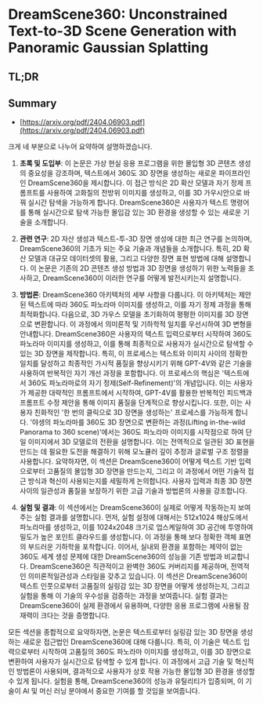 # DreamScene360: Unconstrained Text-to-3D Scene Generation with Panoramic Gaussian Splatting
## TL;DR
## Summary
- [https://arxiv.org/pdf/2404.06903.pdf](https://arxiv.org/pdf/2404.06903.pdf)

크게 네 부분으로 나누어 요약하여 설명하겠습니다.

1. **초록 및 도입부**: 이 논문은 가상 현실 응용 프로그램을 위한 몰입형 3D 콘텐츠 생성의 중요성을 강조하며, 텍스트에서 360도 3D 장면을 생성하는 새로운 파이프라인인 DreamScene360을 제시합니다. 이 접근 방식은 2D 확산 모델과 자기 정제 프롬프트를 사용하여 고화질의 전방위 이미지를 생성하고, 이를 3D 가우시안으로 바꿔 실시간 탐색을 가능하게 합니다. DreamScene360은 사용자가 텍스트 명령어를 통해 실시간으로 탐색 가능한 몰입감 있는 3D 환경을 생성할 수 있는 새로운 기술을 소개합니다.

2. **관련 연구**: 2D 자산 생성과 텍스트-투-3D 장면 생성에 대한 최근 연구를 논의하며, DreamScene360의 기초가 되는 주요 기술과 개념들을 소개합니다. 특히, 2D 확산 모델과 대규모 데이터셋의 활용, 그리고 다양한 장면 표현 방법에 대해 설명합니다. 이 논문은 기존의 2D 콘텐츠 생성 방법과 3D 장면을 생성하기 위한 노력들을 조사하고, DreamScene360이 이러한 연구를 어떻게 발전시키는지 설명합니다.
 
3. **방법론**: DreamScene360 아키텍처의 세부 사항을 다룹니다. 이 아키텍처는 제안된 텍스트에 따라 360도 파노라마 이미지를 생성하고, 이를 자기 정제 과정을 통해 최적화합니다. 다음으로, 3D 가우스 모델을 초기화하여 평평한 이미지를 3D 장면으로 변환합니다. 이 과정에서 의미론적 및 기하학적 일치를 우선시하여 3D 변형을 안내합니다. DreamScene360은 사용자의 텍스트 입력으로부터 시작하여 360도 파노라마 이미지를 생성하고, 이를 통해 최종적으로 사용자가 실시간으로 탐색할 수 있는 3D 장면을 제작합니다. 특히, 이 프로세스는 텍스트와 이미지 사이의 정확한 일치를 달성하고 최종적인 가시적 품질을 향상시키기 위해 GPT-4V와 같은 기술을 사용하여 반복적인 자기 개선 과정을 포함합니다. 이 프로세스의 핵심은 '텍스트에서 360도 파노라마로의 자기 정제(Self-Refinement)'의 개념입니다. 이는 사용자가 제공한 대략적인 프롬프트에서 시작하여, GPT-4V를 활용한 반복적인 피드백과 프롬프트 수정 제안을 통해 이미지 품질을 단계적으로 향상시킵니다. 또한, 이는 사용자 친화적인 '한 번의 클릭으로 3D 장면을 생성하는' 프로세스를 가능하게 합니다. '야생의 파노라마를 360도 3D 장면으로 변환하는 과정(Lifting in-the-wild Panorama to 360 scene)'에서는 360도 파노라마 이미지를 시작점으로 하여 단일 이미지에서 3D 모델로의 전환을 설명합니다. 이는 전역적으로 일관된 3D 표현을 만드는 데 필요한 도전을 해결하기 위해 모노큘러 깊이 추정과 글로벌 구조 정렬을 사용합니다. 요약하자면, 이 섹션은 DreamScene360이 어떻게 텍스트 기반 입력으로부터 고품질의 몰입형 3D 장면을 만드는지, 그리고 이 과정에서 어떤 기술적 접근 방식과 혁신이 사용되는지를 세밀하게 논의합니다. 사용자 입력과 최종 3D 장면 사이의 일관성과 품질을 보장하기 위한 고급 기술과 방법론의 사용을 강조합니다.

4. **실험 및 결과**: 이 섹션에서는 DreamScene360이 실제로 어떻게 작동하는지 보여주는 실험 결과를 설명합니다. 먼저, 실험 설정에 대해서는 512x1024 해상도에서 파노라마를 생성하고, 이를 1024x2048 크기로 업스케일하여 3D 공간에 투영하여 밀도가 높은 포인트 클라우드를 생성합니다. 이 과정을 통해 보다 정확한 객체 표면의 부드러운 기하학을 포착합니다. 이어서, 실내외 환경을 포함하는 제약이 없는 360도 세계 생성 문제에 대한 DreamScene360의 성능을 기존 방법과 비교합니다. DreamScene360은 직관적이고 완벽한 360도 커버리지를 제공하며, 전역적인 의미론적일관성과 스타일을 갖추고 있습니다. 이 섹션은 DreamScene360이 텍스트 인풋으로부터 고품질의 실링감 있는 3D 장면을 어떻게 생성하는지, 그리고 실험을 통해 이 기술의 우수성을 검증하는 과정을 보여줍니다. 실험 결과는 DreamScene360이 실제 환경에서 유용하며, 다양한 응용 프로그램에 사용될 잠재력이 크다는 것을 증명합니다. 

모든 섹션을 종합적으로 요약하자면, 논문은 텍스트로부터 실링감 있는 3D 장면을 생성하는 새로운 접근법인 DreamScene360에 대해 다룹니다. 특히, 이 기술은 텍스트 입력으로부터 시작하여 고품질의 360도 파노라마 이미지를 생성하고, 이를 3D 장면으로 변환하여 사용자가 실시간으로 탐색할 수 있게 합니다. 이 과정에서 고급 기술 및 혁신적인 방법론이 사용되며, 결과적으로 사용자가 상호 작용 가능한 몰입형 3D 환경을 생성할 수 있게 됩니다. 실험을 통해, DreamScene360의 성능과 유틸리티가 입증되며, 이 기술이 AI 및 머신 러닝 분야에서 중요한 기여를 할 것임을 보여줍니다.
